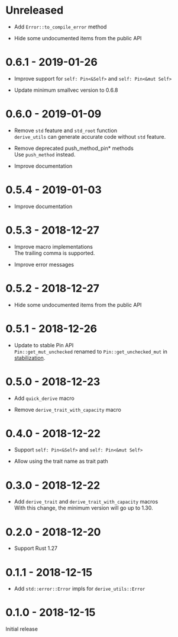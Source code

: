 # Unreleased

* Add `Error::to_compile_error` method

* Hide some undocumented items from the public API

# 0.6.1 - 2019-01-26

* Improve support for `self: Pin<&Self>` and `self: Pin<&mut Self>`

* Update minimum smallvec version to 0.6.8

# 0.6.0 - 2019-01-09

* Remove `std` feature and `std_root` function<br>
  `derive_utils` can generate accurate code without `std` feature.

* Remove deprecated push_method_pin* methods<br>
  Use `push_method` instead.

* Improve documentation

# 0.5.4 - 2019-01-03

* Improve documentation

# 0.5.3 - 2018-12-27

* Improve macro implementations<br>
  The trailing comma is supported.

* Improve error messages

# 0.5.2 - 2018-12-27

* Hide some undocumented items from the public API

# 0.5.1 - 2018-12-26

* Update to stable Pin API<br>
  `Pin::get_mut_unchecked` renamed to `Pin::get_unchecked_mut` in [stabilization](https://github.com/rust-lang/rust/pull/56939).

# 0.5.0 - 2018-12-23

* Add `quick_derive` macro

* Remove `derive_trait_with_capacity` macro

# 0.4.0 - 2018-12-22

* Support `self: Pin<&Self>` and `self: Pin<&mut Self>`

* Allow using the trait name as trait path

# 0.3.0 - 2018-12-22

* Add `derive_trait` and `derive_trait_with_capacity` macros<br>
  With this change, the minimum version will go up to 1.30.

# 0.2.0 - 2018-12-20

* Support Rust 1.27

# 0.1.1 - 2018-12-15

* Add `std::error::Error` impls for `derive_utils::Error`

# 0.1.0 - 2018-12-15

Initial release
